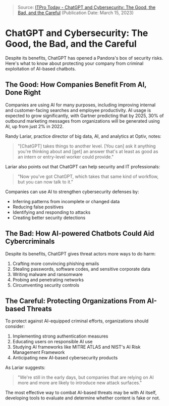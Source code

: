 
> Source: [ITPro Today - ChatGPT and Cybersecurity: The Good, the Bad, and the Careful](https://www.itprotoday.com/security/chatgpt-and-cybersecurity-good-bad-and-careful) (Publication Date: March 15, 2023)

# ChatGPT and Cybersecurity: The Good, the Bad, and the Careful

Despite its benefits, ChatGPT has opened a Pandora's box of security risks. Here's what to know about protecting your company from criminal exploitation of AI-based chatbots.

## The Good: How Companies Benefit From AI, Done Right 

Companies are using AI for many purposes, including improving internal and customer-facing searches and employee productivity. AI usage is expected to grow significantly, with Gartner predicting that by 2025, 30% of outbound marketing messages from organizations will be generated using AI, up from just 2% in 2022.

Randy Lariar, practice director of big data, AI, and analytics at Optiv, notes:

> "[ChatGPT] takes things to another level. [You can] ask it anything you're thinking about and [get] an answer that's at least as good as an intern or entry-level worker could provide."

Lariar also points out that ChatGPT can help security and IT professionals:

> "Now you've got ChatGPT, which takes that same kind of workflow, but you can now talk to it."

Companies can use AI to strengthen cybersecurity defenses by:
- Inferring patterns from incomplete or changed data
- Reducing false positives
- Identifying and responding to attacks
- Creating better security detections

## The Bad: How AI-powered Chatbots Could Aid Cybercriminals

Despite its benefits, ChatGPT gives threat actors more ways to do harm:

1. Crafting more convincing phishing emails
2. Stealing passwords, software codes, and sensitive corporate data
3. Writing malware and ransomware
4. Probing and penetrating networks
5. Circumventing security controls

## The Careful: Protecting Organizations From AI-based Threats

To protect against AI-equipped criminal efforts, organizations should consider:

1. Implementing strong authentication measures
2. Educating users on responsible AI use
3. Studying AI frameworks like MITRE ATLAS and NIST's AI Risk Management Framework
4. Anticipating new AI-based cybersecurity products

As Lariar suggests:

> "We're still in the early days, but companies that are relying on AI more and more are likely to introduce new attack surfaces."

The most effective way to combat AI-based threats may be with AI itself, developing tools to evaluate and determine whether content is fake or not.